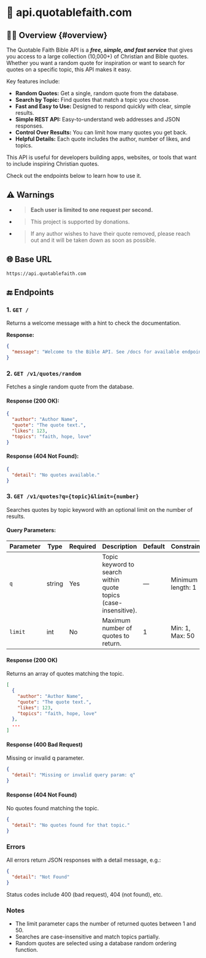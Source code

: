 # 📖 api.quotablefaith.com

## 🤲🏻 Overview {#overview}

The Quotable Faith Bible API is a ***free, simple, and fast service*** that gives you access to a large collection (10,000+) of Christian and Bible quotes. Whether you want a random quote for inspiration or want to search for quotes on a specific topic, this API makes it easy.

Key features include:

- **Random Quotes:** Get a single, random quote from the database.
- **Search by Topic:** Find quotes that match a topic you choose.
- **Fast and Easy to Use:** Designed to respond quickly with clear, simple results.
- **Simple REST API:** Easy-to-understand web addresses and JSON responses.
- **Control Over Results:** You can limit how many quotes you get back.
- **Helpful Details:** Each quote includes the author, number of likes, and topics.

This API is useful for developers building apps, websites, or tools that want to include inspiring Christian quotes.

Check out the endpoints below to learn how to use it.

## ⚠️ Warnings

- > **Each user is limited to one request per second.**
- > This project is supported by donations.
- > If any author wishes to have their quote removed, please reach out and it will be taken down as soon as possible.

## 🌐 Base URL

`https://api.quotablefaith.com`

## 🔚 Endpoints

### 1. `GET /`

Returns a welcome message with a hint to check the documentation.

**Response:**

```json
{
  "message": "Welcome to the Bible API. See /docs for available endpoints."
}
```

### 2. `GET /v1/quotes/random`
Fetches a single random quote from the database.

#### Response (200 OK):

```json
{
  "author": "Author Name",
  "quote": "The quote text.",
  "likes": 123,
  "topics": "faith, hope, love"
}
```
#### Response (404 Not Found):

```json
{
  "detail": "No quotes available."
}
```
### 3. `GET /v1/quotes?q={topic}&limit={number}`
Searches quotes by topic keyword with an optional limit on the number of results.

#### Query Parameters:

| Parameter | Type   | Required | Description                                                     | Default | Constraints       |
| --------- | ------ | -------- | --------------------------------------------------------------- | ------- | ----------------- |
| `q`       | string | Yes      | Topic keyword to search within quote topics (case-insensitive). | —       | Minimum length: 1 |
| `limit`   | int    | No       | Maximum number of quotes to return.                             | 1       | Min: 1, Max: 50   |

#### Response (200 OK)

Returns an array of quotes matching the topic.

```json
[
  {
    "author": "Author Name",
    "quote": "The quote text.",
    "likes": 123,
    "topics": "faith, hope, love"
  },
  ...
]
```

#### Response (400 Bad Request)

Missing or invalid q parameter.

```json
{
  "detail": "Missing or invalid query param: q"
}
```

#### Response (404 Not Found)

No quotes found matching the topic.

```json
{
  "detail": "No quotes found for that topic."
}
```

### Errors
All errors return JSON responses with a detail message, e.g.:

```json
{
  "detail": "Not Found"
}
```

Status codes include 400 (bad request), 404 (not found), etc.

### Notes
- The limit parameter caps the number of returned quotes between 1 and 50.
- Searches are case-insensitive and match topics partially.
- Random quotes are selected using a database random ordering function.

